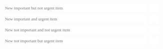 <div id="{{currentURI}}">
  <div class="iue">
    <div class="control">
      <div class="ms-Icon ms-Icon--Edit pen"></div>
      <input type="text" class="input-frame" placeholder="New important but not urgent item" />
      <button class="input-btn ms-Icon ms-Icon--Add"></button>
    </div>
    <div class="list">
      <div class="unfinished"></div>
      <div class="finished"></div>
    </div>
  </div>
  <div class="ie">
    <div class="control">
      <div class="ms-Icon ms-Icon--Edit pen"></div>
      <input type="text" class="input-frame" placeholder="New important and urgent item" />
      <button class="input-btn ms-Icon ms-Icon--Add"></button>
    </div>
    <div class="list">
      <div class="unfinished"></div>
      <div class="finished"></div>
    </div>
  </div>
  <div class="uiue">
    <div class="control">
      <div class="ms-Icon ms-Icon--Edit pen"></div>
      <input type="text" class="input-frame" placeholder="New not important and not urgent item" />
      <button class="input-btn ms-Icon ms-Icon--Add"></button>
    </div>
    <div class="list">
      <div class="unfinished"></div>
      <div class="finished"></div>
    </div>
  </div>
  <div class="uie">
    <div class="control">
      <div class="ms-Icon ms-Icon--Edit pen"></div>
      <input type="text" class="input-frame" placeholder="New not important but urgent item" />
      <button class="input-btn ms-Icon ms-Icon--Add"></button>
    </div>
    <div class="list">
      <div class="unfinished"></div>
      <div class="finished"></div>
    </div>
  </div>
</div>

<script>
(async function(){

let data = null

async function getData() {
  let item = await kiwi.getItem('{{currentURI}}')
  let reg = /<div id="\{\{currentURI\}\}-data" hidden>([\s\S]*?)<\/div>/gm
  let res = reg.exec(item.content)
  if (res !== null) {
    try {
      data = JSON.parse(res[1])
    } catch (err) {}
  }
  if (data === null) data = {};
  ['ie', 'uie', 'iue', 'uiue'].forEach((className) => {
    if (data[className] === undefined) {
      data[className] = {
        'unfinished': [],
        'finished': []
      }
    } else {
      if (data[className]['finished'] === undefined) data[className]['finished'] = []
      if (data[className]['unfinished'] === undefined) data[className]['unfinished'] = []
    }
  })
}

function render() {
  function getListItemHTML(v, idx, type) {
    let icon = `<i class="${type === 'finished' ? 'ms-Icon ms-Icon--CheckboxComposite' : 'ms-Icon ms-Icon--Checkbox'}"></i>`
    return `<li pos="${idx}">${icon}<label>${v}</label><button class="delete"><i class="ms-Icon ms-Icon--Cancel"></i></button></li>`
  }
  ['ie', 'uie', 'iue', 'uiue'].forEach((className) => {
    function switchItem(type, idx) {
      let switchedType = 'finished'
      if (type === 'finished') switchedType = 'unfinished'
      data[className][switchedType].splice(0, 0, data[className][type][idx])
      data[className][type].splice(idx, 1)
      render()
      saveData()
    }
    function deleteItem(type, idx) {
      data[className][type].splice(idx, 1)
      render()
      saveData()
    }
    const selectorPrefix = String.raw`#{{cssesc(currentURI)}} > .${className}`
    document.querySelector(`${selectorPrefix} .finished`).innerHTML =
      data[className]['finished'].map((v, idx) => getListItemHTML(v, idx, 'finished')).join('\n')
    document.querySelector(`${selectorPrefix} .unfinished`).innerHTML =
      data[className]['unfinished'].map((v, idx) => getListItemHTML(v, idx, 'uninished')).join('\n')
    document.querySelectorAll(`${selectorPrefix} .finished li`).forEach(el => {
      el.addEventListener('mousedown', () => {el.setAttribute('style', 'background-color:var(--blockColorLight);')})
      el.addEventListener('mouseup', () => {el.setAttribute('style', '')})
      el.addEventListener('mouseout', () => {el.setAttribute('style', '')})
      el.addEventListener('click', () => {
        switchItem('finished', parseInt(el.getAttribute('pos')))
      })
    })
    document.querySelectorAll(`${selectorPrefix} .unfinished li`).forEach(el => {
      el.addEventListener('mousedown', () => {el.setAttribute('style', 'background-color:var(--blockColorLight);')})
      el.addEventListener('mouseup', () => {el.setAttribute('style', '')})
      el.addEventListener('mouseout', () => {el.setAttribute('style', '')})
      el.addEventListener('click', () => {
        switchItem('unfinished', parseInt(el.getAttribute('pos')))
      })
    })
    document.querySelectorAll(`${selectorPrefix} .finished .delete`).forEach(el => {
      el.addEventListener('click', (evt) => {
        deleteItem('finished', parseInt(el.parentElement.getAttribute('pos')))
        evt.stopPropagation()
      })
    })
    document.querySelectorAll(`${selectorPrefix} .unfinished .delete`).forEach(el => {
      el.addEventListener('click', (evt) => {
        deleteItem('unfinished', parseInt(el.parentElement.getAttribute('pos')))
        evt.stopPropagation()
      })
    })
  })
}

await getData()
render()

async function saveData() {
  let item = await kiwi.getItem('{{currentURI}}')
  let reg = /<div id="\{\{currentURI\}\}-data" hidden>[\s\S]*?<\/div>/gm
  let strToSave = `<div id="\{\{currentURI\}\}-data" hidden>${JSON.stringify(data)}</div>`
  let res = reg.exec(item.content)
  if (res === null) {
    item.content += `\n${strToSave}`
  } else {
    item.content = item.content.substring(0, res.index) + strToSave + item.content.substr(res.index+res[0].length)
  }
  await kiwi.saveItem('{{currentURI}}', item)
}

['ie', 'uie', 'iue', 'uiue'].forEach((className) => {
  const selectorPrefix = String.raw`#{{cssesc(currentURI)}} > .${className}`

  let inputEl = document.querySelector(`${selectorPrefix} .input-frame`)
  function addListItem() {
    if (inputEl.value === '') return
    data[className]['unfinished'].push(inputEl.value)
    inputEl.value = ''
    render()
    saveData()
  }

  document.querySelector(`${selectorPrefix} .input-btn`).addEventListener('click', addListItem)
  inputEl.addEventListener('keypress', (evt) => {
    if (evt.key === 'Enter') addListItem()
  })
})

})()
</script>

<style>
#{{cssesc(currentURI)}} {
  display: flex;
  flex-wrap: wrap;
  width: 100%;
  height: {{typeof height === 'undefined' ? '500px' : height}};
  scrollbar-width: thin;
  scrollbar-color: var(--lineColor) var(--blockColorLighter);
}
#{{cssesc(currentURI)}} ::-webkit-scrollbar {
  width: 3px;
}
#{{cssesc(currentURI)}} ::-webkit-scrollbar-track {
  background-color: var(--blockColorLighter);
}
#{{cssesc(currentURI)}} ::-webkit-scrollbar-thumb {
  background-color: var(--lineColor);
}
#{{cssesc(currentURI)}} > div {
  width: calc(50% - 10px);
  height: calc(50% - 10px);
  margin: 5px;
  display: flex;
  flex-direction: column;
}
#{{cssesc(currentURI)}} .control {
  display: flex;
  margin-bottom: 10px;
  height: 25px;
}
#{{cssesc(currentURI)}} .input-frame {
  font-family: Constantia;
  flex-grow: 1;
  margin-left: 10px;
  margin-right: 10px;
  border: none;
  outline: none;
  border-bottom: solid 2px var(--lineColor);
}
#{{cssesc(currentURI)}} .pen {
  display: flex;
  align-items: center;
  transform: rotateY(180deg);
}
#{{cssesc(currentURI)}} .input-btn {
  width: 30px;
  height: 25px;
  display: flex;
  justify-content: center;
}
#{{cssesc(currentURI)}} button {
  background-color: white;
  border: none;
  display: flex;
  align-items: center;
}
#{{cssesc(currentURI)}} .input-btn:hover {
  background-color: var(--blockColorLight);
}
#{{cssesc(currentURI)}} .input-btn:active {
  background-color: var(--blockColor);
}
#{{cssesc(currentURI)}} .input-btn:focus {
  outline: none;
}
#{{cssesc(currentURI)}} .delete:hover {
  background-color: palevioletred;
}
#{{cssesc(currentURI)}} .delete:active {
  background-color: rgb(235, 47, 172);
}
#{{cssesc(currentURI)}} .delete:focus {
  outline: none;
}
#{{cssesc(currentURI)}} .list {
  overflow: auto;
}
#{{cssesc(currentURI)}} .list li {
  list-style-type: none;
  height: 25px;
  line-height: 25px;
}
#{{cssesc(currentURI)}} .list li:hover {
  background-color: var(--blockColorLighter);
}
#{{cssesc(currentURI)}} .list li > i {
  padding-left: 5px;
  padding-right: 8px;
}
#{{cssesc(currentURI)}} .list .finished label {
  text-decoration: line-through;
  color: gray;
}
#{{cssesc(currentURI)}} .list button {
  float: right;
  height: 25px;
  padding-left: 3px;
  padding-right: 3px;
}
</style>